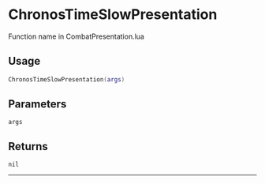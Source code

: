 # ChronosTimeSlowPresentation
Function name in CombatPresentation.lua
## Usage
```lua
ChronosTimeSlowPresentation(args)
```
## Parameters
`args`
## Returns
`nil`

---